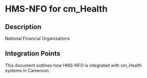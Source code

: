 # HMS-NFO for cm_Health

## Description

National Financial Organizations

## Integration Points

This document outlines how HMS-NFO is integrated with cm_Health systems in Cameroon.
